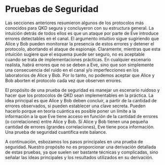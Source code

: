 # Pruebas de Seguridad

Las secciones anteriores resumieron algunos de los protocolos más conocidos para QKD segura y concluyeron con su estructura general. La intuición detrás de todos ellos es que un ataque por parte de Eve introduce errores detectables en el canal. El argumento intuitivo sigue sugiriendo que Alice y Bob pueden monitorear la presencia de estos errores y detener el protocolo, abortando el ataque de espionaje. Claramente, mientras que esta intuición sugiere que el esquema puede ser seguro, no es aceptable cuando se trata de implementaciones prácticas. En cualquier escenario realista, habrá errores que no se deben a Eve, sino que son simplemente una consecuencia del ruido en el canal y/o imperfecciones en los laboratorios de Alice y Bob. Por lo tanto, no podemos aceptar que Alice y Bob aborten el protocolo cada vez que observen errores.

El propósito de una prueba de seguridad es manejar un escenario ruidoso y hacer que los protocolos de QKD sean implementables en la práctica. La idea principal es que Alice y Bob deben concluir, a partir de la cantidad de errores observados, si pueden establecer una clave secreta. Pueden hacerlo porque en teoría cuántica es posible poner un límite a la información a la que Eve tiene acceso en función de la cantidad de errores (o correlaciones) entre Alice y Bob. Si Alice y Bob tienen una pequeña cantidad de errores (grandes correlaciones), Eve tiene poca información. Una prueba de seguridad cuantifica este balance.

A continuación, esbozamos los pasos principales en una prueba de seguridad. Nuestro propósito no es proporcionar una derivación detallada de estas pruebas, ya que suelen ser bastante técnicas y complicadas, sino señalar las ideas principales y los resultados utilizados en su derivación.
